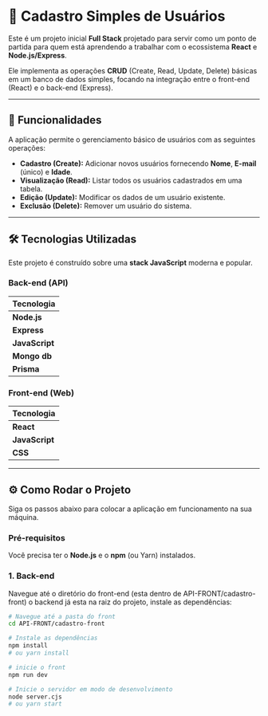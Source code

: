 # 🚀  Cadastro Simples de Usuários

Este é um projeto inicial **Full Stack** projetado para servir como um ponto de partida para quem está aprendendo a trabalhar com o ecossistema **React** e **Node.js/Express**.

Ele implementa as operações **CRUD** (Create, Read, Update, Delete) básicas em um banco de dados simples, focando na integração entre o front-end (React) e o back-end (Express).

---

## 🌟 Funcionalidades

A aplicação permite o gerenciamento básico de usuários com as seguintes operações:

* **Cadastro (Create):** Adicionar novos usuários fornecendo **Nome**, **E-mail** (único) e **Idade**.
* **Visualização (Read):** Listar todos os usuários cadastrados em uma tabela.
* **Edição (Update):** Modificar os dados de um usuário existente.
* **Exclusão (Delete):** Remover um usuário do sistema.

---

## 🛠️ Tecnologias Utilizadas

Este projeto é construído sobre uma **stack JavaScript** moderna e popular.

### Back-end (API)

| Tecnologia | 
| :--- | 
| **Node.js** | 
| **Express** | 
| **JavaScript** |
| **Mongo db** | 
| **Prisma** |

### Front-end (Web)

| Tecnologia |
| :--- | 
| **React** | 
| **JavaScript** | 
| **CSS** | 

---

## ⚙️ Como Rodar o Projeto

Siga os passos abaixo para colocar a aplicação em funcionamento na sua máquina.

### Pré-requisitos

Você precisa ter o **Node.js** e o **npm** (ou Yarn) instalados.

### 1. Back-end

Navegue até o diretório do front-end (esta dentro de API-FRONT/cadastro-front) o backend já esta na raiz do projeto, instale as dependências:

```bash
# Navegue até a pasta do front
cd API-FRONT/cadastro-front

# Instale as dependências
npm install
# ou yarn install

# inicie o front
npm run dev

# Inicie o servidor em modo de desenvolvimento
node server.cjs
# ou yarn start
